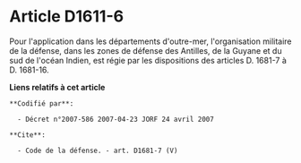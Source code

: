 # Article D1611-6

Pour l'application dans les départements d'outre-mer, l'organisation militaire de la défense, dans les zones de défense des
Antilles, de la Guyane et du sud de l'océan Indien, est régie par les dispositions des articles D. 1681-7 à D. 1681-16.

**Liens relatifs à cet article**

	**Codifié par**:

	  - Décret n°2007-586 2007-04-23 JORF 24 avril 2007

	**Cite**:

	  - Code de la défense. - art. D1681-7 (V)
